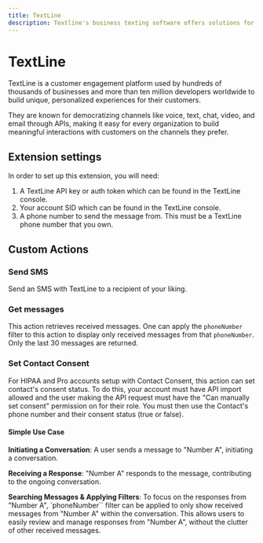 ```yaml
---
title: TextLine
description: Textline's business texting software offers solutions for sales, marketing, customer service and beyond. Utilize the power of SMS to grow quickly.
---
```


# TextLine

TextLine is a customer engagement platform used by hundreds of thousands of businesses and more than ten million developers worldwide to build unique, personalized experiences for their customers.

They are known for democratizing channels like voice, text, chat, video, and email through APIs, making it easy for every organization to build meaningful interactions with customers on the channels they prefer.

## Extension settings

In order to set up this extension, you will need:

1. A TextLine API key or auth token which can be found in the TextLine console.
2. Your account SID which can be found in the TextLine console.
3. A phone number to send the message from. This must be a TextLine phone number that you own.

## Custom Actions

### Send SMS

Send an SMS with TextLine to a recipient of your liking.

### Get messages

This action retrieves received messages. One can apply the `phoneNumber` filter to this action to display only received messages from that `phoneNumber`.
Only the last 30 messages are returned.

### Set Contact Consent

For HIPAA and Pro accounts setup with Contact Consent, this action can set contact's consent status. To do this, your account must have API import allowed and the user making the API request must have the "Can manually set consent" permission on for their role. You must then use the Contact's phone number and their consent status (true or false).

#### Simple Use Case

**Initiating a Conversation**: A user sends a message to "Number A", initiating a conversation.

**Receiving a Response**: "Number A" responds to the message, contributing to the ongoing conversation.

**Searching Messages & Applying Filters**: To focus on the responses from "Number A", `phoneNumber`` filter can be applied to only show received messages from "Number A" within the conversation. This allows users to easily review and manage responses from "Number A", without the clutter of other received messages.


